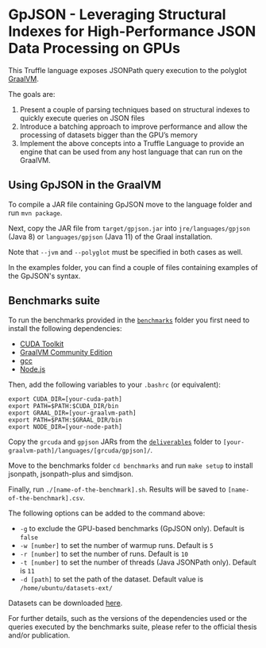 # GpJSON - Leveraging Structural Indexes for High-Performance JSON Data Processing on GPUs
This Truffle language exposes JSONPath query execution to the polyglot [GraalVM](http://www.graalvm.org).

The goals are:
 1. Present a couple of parsing techniques based on structural indexes to quickly execute queries on JSON files
 2. Introduce a batching approach to improve performance and allow the processing of datasets bigger than the GPU’s memory
 3. Implement the above concepts into a Truffle Language to provide an engine that can be used from any host language that can run on the GraalVM.
 
## Using GpJSON in the GraalVM
To compile a JAR file containing GpJSON move to the language folder and run ```mvn package```.

Next, copy the JAR file from ```target/gpjson.jar``` into `jre/languages/gpjson` (Java 8) or `languages/gpjson` (Java 11) of the Graal installation. 

Note that `--jvm` and `--polyglot` must be specified in both cases as well.

In the examples folder, you can find a couple of files containing examples of the GpJSON's syntax.

## Benchmarks suite

To run the benchmarks provided in the [`benchmarks`](./benchmarks/) folder you first need to install the following dependencies:

- [CUDA Toolkit](https://developer.nvidia.com/cuda-downloads)
- [GraalVM Community Edition](https://github.com/graalvm/graalvm-ce-builds/releases)
- [gcc](https://gcc.gnu.org)
- [Node.js](https://nodejs.org/en)

Then, add the following variables to your `.bashrc` (or equivalent):

```
export CUDA_DIR=[your-cuda-path]
export PATH=$PATH:$CUDA_DIR/bin
export GRAAL_DIR=[your-graalvm-path]
export PATH=$PATH:$GRAAL_DIR/bin
export NODE_DIR=[your-node-path]
```

Copy the `grcuda` and `gpjson` JARs from the [`deliverables`](./deliverables/) folder to `[your-graalvm-path]/languages/[grcuda/gpjson]/`.

Move to the benchmarks folder `cd benchmarks` and run `make setup` to install jsonpath, jsonpath-plus and simdjson.

Finally, run `./[name-of-the-benchmark].sh`. Results will be saved to `[name-of-the-benchmark].csv`.

The following options can be added to the command above:

- `-g` to exclude the GPU-based benchmarks (GpJSON only). Default is `false`
- `-w [number]` to set the number of warmup runs. Default is `5`
- `-r [number]` to set the number of runs. Default is `10`
- `-t [number]` to set the number of threads (Java JSONPath only). Default is `11`
- `-d [path]` to set the path of the dataset. Default value is `/home/ubuntu/datasets-ext/`

Datasets can be downloaded [here](https://polimi365-my.sharepoint.com/:f:/g/personal/10604455_polimi_it/ElAPYQNeE1BLtcyR_BbFGS0BcaFPp2NiF1kGM1MtjFjmLA).

For further details, such as the versions of the dependencies used or the queries executed by the benchmarks suite, please refer to the official thesis and/or publication.
